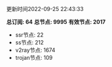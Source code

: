 更新时间2022-09-25 22:43:33

**总订阅: 64**
**总节点: 9995**
**有效节点: 2017**
- ssr节点: 22
- ss节点: 212
- v2ray节点: 1674
- trojan节点: 109
